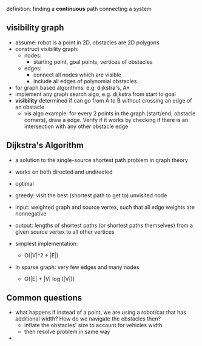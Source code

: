 definition: finding a **continuous** path connecting a system


## visibility graph
- assume: robot is a point in 2D, obstacles are 2D polygons
- construct visibility graph:
	- nodes: 
		- starting point, goal points, vertices of obstacles
	- edges:
		- connect all nodes which are visible
		- include all edges of polynomial obstacles
- for graph based algorithms: e.g. dijkstra's, A*
- implement any graph search algo, e.g. dijkstra from start to goal
- **visibility** determined if can go from A to B without crossing an edge of an obstacle
	- vis algo example: for every 2 points in the graph (start/end, obstacle corners), draw a edge. Verify if it works by checking if there is an intersection with any other obstacle edge

## Dijkstra's Algorithm
- a solution to the single-source shortest path problem in graph theory
- works on both directed and undirected
- optimal
- greedy: visit the best (shortest path to get to) unvisited node
- input: weighted graph and source vertex, such that all edge weights are nonnegative
- output: lengths of shortest paths (or shortest paths themselves) from a given source vertex to all other vertices

- simplest implementation:
	- O(|V|^2 + |E|)
- In sparse graph: very few edges and many nodes
	- O(|E| + |V| log (|V|))


## Common questions
- what happens if instead of a point, we are using a robot/car that has additional width? How do we navigate the obstacles then?
	- inflate the obstacles' size to account for vehicles width
	- then resolve problem in same way
- 